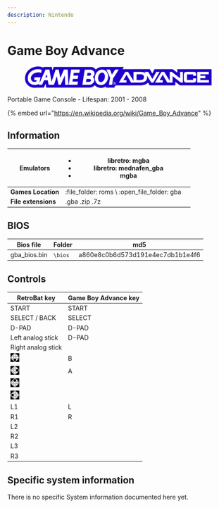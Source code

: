 ```yaml
---
description: Nintendo
---
```


# Game Boy Advance

<figure><img src="https://raw.githubusercontent.com/fabricecaruso/es-theme-carbon/master/art/logos/gba.svg" alt=""><figcaption></figcaption></figure>

Portable Game Console - Lifespan: 2001 - 2008

{% embed url="https://en.wikipedia.org/wiki/Game_Boy_Advance" %}

## Information

| **Emulators**       | <ul><li>libretro: mgba</li><li>libretro: mednafen_gba</li><li>mgba</li></ul> |   |
| ------------------- | ---------------------------------------------------------------------------- | - |
| **Games Location**  | :file\_folder: roms \ :open\_file\_folder: gba                               |   |
| **File extensions** | .gba .zip .7z                                                                |   |

## BIOS

| Bios file     | Folder  | md5                              |
| ------------- | ------- | -------------------------------- |
| gba\_bios.bin | `\bios` | a860e8c0b6d573d191e4ec7db1b1e4f6 |

## Controls

| RetroBat key                                                                           | Game Boy Advance key |
| -------------------------------------------------------------------------------------- | -------------------- |
| START                                                                                  | START                |
| SELECT / BACK                                                                          | SELECT               |
| D-PAD                                                                                  | D-PAD                |
| Left analog stick                                                                      | D-PAD                |
| Right analog stick                                                                     |                      |
| ![A](<../../../.gitbook/assets/image (1) (2) (1).png>)                                 | B                    |
| ![B](<../../../.gitbook/assets/image (4) (1).png>)                                     | A                    |
| <img src="../../../.gitbook/assets/image (3) (1) (2).png" alt="" data-size="original"> |                      |
| <img src="../../../.gitbook/assets/image (2) (1) (1).png" alt="" data-size="line">     |                      |
| L1                                                                                     | L                    |
| R1                                                                                     | R                    |
| L2                                                                                     |                      |
| R2                                                                                     |                      |
| L3                                                                                     |                      |
| R3                                                                                     |                      |

## Specific system information

There is no specific System information documented here yet.
